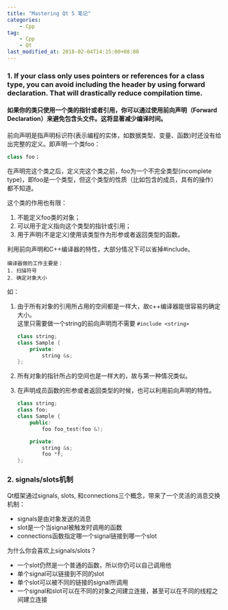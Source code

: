 ```yaml
---
title: "Mastering Qt 5 笔记"
categories:
    - Cpp  
tag:
    - Cpp  
    - Qt  
last_modified_at: 2018-02-04T14:15:00+08:00
---
```


### 1. If your class only uses pointers or references for a class type, you can avoid including the header by using forward declaration. That will drastically reduce compilation time.  
#### 如果你的类只使用一个类的指针或者引用，你可以通过使用前向声明（Forward Declaration）来避免包含头文件。这将显著减少编译时间。  
前向声明是指声明标识符(表示编程的实体，如数据类型、变量、函数)时还没有给出完整的定义。即声明一个类foo：  

<!-- more -->  

``` cpp  
class foo；  
```  

在声明完这个类之后，定义完这个类之前，foo为一个不完全类型(incomplete type)，即foo是一个类型，但这个类型的性质（比如包含的成员，具有的操作）都不知道。  

这个类的作用也有限：
1. 不能定义foo类的对象；  
2. 可以用于定义指向这个类型的指针或引用；
3. 用于声明(不是定义)使用该类型作为形参或者返回类型的函数。

利用前向声明和C++编译器的特性，大部分情况下可以省掉#include。  

    编译器做的工作主要是：
    1. 扫描符号
    2. 确定对象大小

如：  

1. 由于所有对象的引用所占用的空间都是一样大，故c++编译器能很容易的确定大小。  
这里只需要做一个string的前向声明而不需要 `#include <string>`   

    ``` cpp
    class string;
    class Sample {
        private:
            string &s;
    };
    ```

2. 所有对象的指针所占的空间也是一样大的，故与第一种情况类似。  
3. 在声明成员函数的形参或者返回类型的时候，也可以利用前向声明的特性。  

    ``` cpp
    class string;
    class foo;
    class Sample {
        public:
            foo foo_test(foo &);

        private:
            string &s;
            foo *f;
    };
    ```

### 2. signals/slots机制  
Qt框架通过signals, slots, 和connections三个概念，带来了一个灵活的消息交换机制：  
- signals是由对象发送的消息
- slot是一个当signal被触发时调用的函数
- connections函数指定哪一个signal链接到哪一个slot

为什么你会喜欢上signals/slots？
- 一个slot仍然是一个普通的函数，所以你仍可以自己调用他
- 单个signal可以链接到不同的slot
- 单个slot可以被不同的链接的signal所调用
- 一个signal和slot可以在不同的对象之间建立连接，甚至可以在不同的线程之间建立连接




